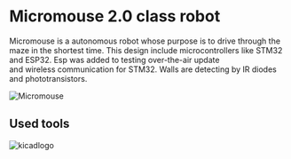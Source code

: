 # Micromouse 2.0 class robot 
Micromouse is a autonomous robot whose purpose is to drive through the maze in the shortest time. 
This design include microcontrollers like STM32 and ESP32. Esp was added to testing over-the-air update  
and wireless communication for STM32. Walls are detecting by IR diodes and phototransistors. 


![Micromouse](https://github.com/aiwachow/Micromouse_Hardware/assets/92248273/e8476cb5-76a3-4f90-8f6e-c156d15f2608)

## Used tools 
![kicadlogo](https://github.com/aiwachow/Micromouse_Hardware/assets/92248273/8c590a70-78c1-4293-bc5e-02a7723171ed)
